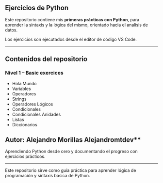 ## Ejercicios de Python

Este repositorio contiene mis **primeras prácticas con Python**, para aprender la sintaxis y la lógica del mismo, orientado hacia el analisis de datos.

Los ejercicios son ejecutados desde el editor de código VS Code.

---

## Contenidos del repositorio

### Nivel 1 – Basic exercices
- Hola Mundo
- Variables
- Operadores
- Strings
- Operadores Lógicos 
- Condicionales
- Condicionales Anidades
- Listas
- Diccionarios

## Autor: Alejandro Morillas Alejandromtdev**  

Aprendiendo Python desde cero y documentando el progreso con ejercicios prácticos.

---

Este repositorio sirve como guía práctica para aprender lógica de programación y sintaxis básica de Python.  


